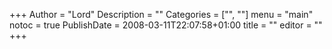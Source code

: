 +++
Author = "Lord"
Description = ""
Categories = ["", ""]
menu = "main"
notoc = true
PublishDate = 2008-03-11T22:07:58+01:00
title = ""
editor = ""
+++
